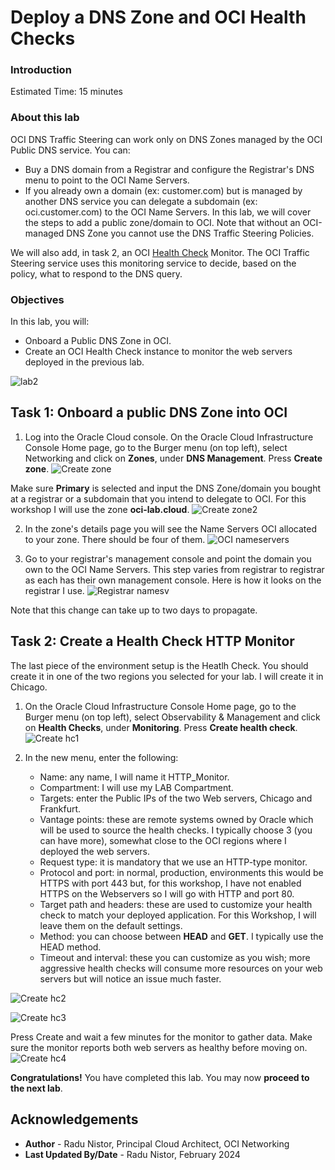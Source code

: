 # Deploy a DNS Zone and OCI Health Checks

### Introduction

Estimated Time: 15 minutes

### About this lab

OCI DNS Traffic Steering can work only on DNS Zones managed by the OCI Public DNS service. You can:
* Buy a DNS domain from a Registrar and configure the Registrar's DNS menu to point to the OCI Name Servers.
* If you already own a domain (ex: customer.com) but is managed by another DNS service you can delegate a subdomain (ex: oci.customer.com) to the OCI Name Servers. 
In this lab, we will cover the steps to add a public zone/domain to OCI. Note that without an OCI-managed DNS Zone you cannot use the DNS Traffic Steering Policies.

We will also add, in task 2, an OCI [Health Check](https://docs.oracle.com/en-us/iaas/Content/HealthChecks/Concepts/healthchecks.htm) Monitor. The OCI Traffic Steering service uses this monitoring service to decide, based on the policy, what to respond to the DNS query.

### Objectives

In this lab, you will:

* Onboard a Public DNS Zone in OCI.
* Create an OCI Health Check instance to monitor the web servers deployed in the previous lab.

![lab2](images/lab2.png)

## Task 1: Onboard a public DNS Zone into OCI

1. Log into the Oracle Cloud console. On the Oracle Cloud Infrastructure Console Home page, go to the Burger menu (on top left), select Networking and click on **Zones**, under **DNS Management**. Press **Create zone**. 
  ![Create zone](images/createzone.png)

  Make sure **Primary** is selected and input the DNS Zone/domain you bought at a registrar or a subdomain that you intend to delegate to OCI. For this workshop I will use the zone **oci-lab.cloud**.
  ![Create zone2](images/createzone2.png)

2. In the zone's details page you will see the Name Servers OCI allocated to your zone. There should be four of them.
  ![OCI nameservers](images/nameservers.png)

3. Go to your registrar's management console and point the domain you own to the OCI Name Servers. This step varies from registrar to registrar as each has their own management console. Here is how it looks on the registrar I use.
  ![Registrar namesv](images/regnamesv.png)

  Note that this change can take up to two days to propagate.
   
## Task 2: Create a Health Check HTTP Monitor

The last piece of the environment setup is the Heatlh Check. You should create it in one of the two regions you selected for your lab. I will create it in Chicago.

1. On the Oracle Cloud Infrastructure Console Home page, go to the Burger menu (on top left), select Observability & Management and click on **Health Checks**, under **Monitoring**. Press **Create health check**.
  ![Create hc1](images/createhc1.png)

2. In the new menu, enter the following:

    * Name: any name, I will name it HTTP_Monitor.
    * Compartment: I will use my LAB Compartment.
    * Targets: enter the Public IPs of the two Web servers, Chicago and Frankfurt.
    * Vantage points: these are remote systems owned by Oracle which will be used to source the health checks. I typically choose 3 (you can have more), somewhat close to the OCI regions where I deployed the web servers.
    * Request type: it is mandatory that we use an HTTP-type monitor. 
    * Protocol and port: in normal, production, environments this would be HTTPS with port 443 but, for this workshop, I have not enabled HTTPS on the Webservers so I will go with HTTP and port 80. 
    * Target path and headers: these are used to customize your health check to match your deployed application. For this Workshop, I will leave them on the default settings. 
    * Method: you can choose between **HEAD** and **GET**. I typically use the HEAD method.
    * Timeout and interval: these you can customize as you wish; more aggressive health checks will consume more resources on your web servers but will notice an issue much faster.

  ![Create hc2](images/createhc2.png)

  ![Create hc3](images/createhc3.png)

  Press Create and wait a few minutes for the monitor to gather data. Make sure the monitor reports both web servers as healthy before moving on. 
  ![Create hc4](images/createhc4.png)

**Congratulations!** You have completed this lab. You may now **proceed to the next lab**.

## Acknowledgements

* **Author** - Radu Nistor, Principal Cloud Architect, OCI Networking
* **Last Updated By/Date** - Radu Nistor, February 2024
